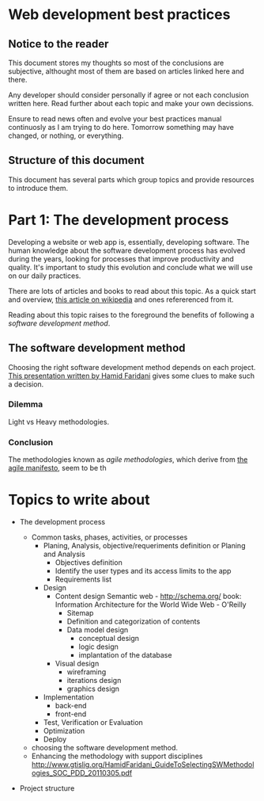 Web development best practices
==============================

## Notice to the reader ##

This document stores my thoughts so most of the conclusions are subjective, althought most of them are based on articles linked here and there.

Any developer should consider personally if agree or not each conclusion written here. Read further about each topic and make your own decissions.

Ensure to read news often and evolve your best practices manual continuosly as I am trying to do here. Tomorrow something may have changed, or nothing, or everything.

## Structure of this document ##

This document has several parts which group topics and provide resources to introduce them.

Part 1: The development process
===============================

Developing a website or web app is, essentially, developing software. The human knowledge about the software development process has evolved during the years, looking for processes that improve productivity and quality. It's important to study this evolution and conclude what we will use on our daily practices.

There are lots of articles and books to read about this topic. As a quick start and overview, [this article on wikipedia](http://en.wikipedia.org/wiki/Software_development_process]) and ones refererenced from it.

Reading about this topic raises to the foreground the benefits of following a *software development method*.

## The software development method ##

Choosing the right software development method depends on each project. [This presentation written by Hamid Faridani](http://www.gtislig.org/HamidFaridani_GuideToSelectingSWMethodologies_SOC_PDD_20110305.pdf) gives some clues to make such a decision.

### Dilemma ###
Light vs Heavy methodologies.

### Conclusion ###
The methodologies known as *agile methodologies*, which derive from [the agile manifesto](http://agilemanifesto.org/), seem to be th

# Topics to write about #

* The development process
    * Common tasks, phases, activities, or processes
        * Planing, Analysis, objective/requeriments definition or Planing and Analysis
          * Objectives definition
          * Identify the user types and its access limits to the app
          * Requirements list
        * Design
          * Content design
            Semantic web - http://schema.org/
            book: Information Architecture for the World Wide Web - O'Reilly
              * Sitemap
              * Definition and categorization of contents
              * Data model design
                  * conceptual design
                  * logic design
                  * implantation of the database
          * Visual design
              * wireframing
              * iterations design
              * graphics design
        * Implementation
          * back-end
          * front-end
        * Test, Verification or Evaluation
        * Optimization
        * Deploy
    * choosing the software development method. 
    * Enhancing the methodology with support disciplines
      http://www.gtislig.org/HamidFaridani_GuideToSelectingSWMethodologies_SOC_PDD_20110305.pdf
      

* Project structure

